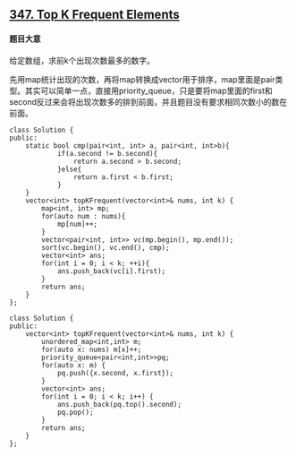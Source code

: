 ## [347. Top K Frequent Elements](https://leetcode.com/problems/top-k-frequent-elements/)

#### 题目大意

给定数组，求前k个出现次数最多的数字。

先用map统计出现的次数，再将map转换成vector用于排序，map里面是pair类型。其实可以简单一点，直接用priority_queue，只是要将map里面的first和second反过来会将出现次数多的排到前面，并且题目没有要求相同次数小的数在前面。

```
class Solution {
public:
    static bool cmp(pair<int, int> a, pair<int, int>b){
            if(a.second != b.second){
                return a.second > b.second;
            }else{
                return a.first < b.first;
            }
    }
    vector<int> topKFrequent(vector<int>& nums, int k) {
        map<int, int> mp;
        for(auto num : nums){
            mp[num]++;
        } 
        vector<pair<int, int>> vc(mp.begin(), mp.end());
        sort(vc.begin(), vc.end(), cmp);
        vector<int> ans;
        for(int i = 0; i < k; ++i){
            ans.push_back(vc[i].first);
        }
        return ans;
    }
};
```

```
class Solution {
public:
    vector<int> topKFrequent(vector<int>& nums, int k) {
        unordered_map<int,int> m;
        for(auto x: nums) m[x]++;
        priority_queue<pair<int,int>>pq;
        for(auto x: m) {
            pq.push({x.second, x.first});
        }
        vector<int> ans;
        for(int i = 0; i < k; i++) {
            ans.push_back(pq.top().second);
            pq.pop();
        }
        return ans;
    }
};
```
